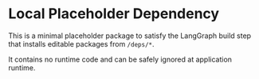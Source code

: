 # Local Placeholder Dependency

This is a minimal placeholder package to satisfy the LangGraph build step that installs editable packages from `/deps/*`.

It contains no runtime code and can be safely ignored at application runtime.
